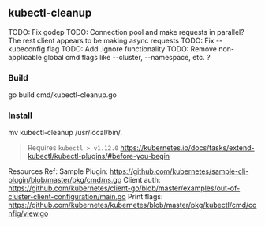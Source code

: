 ## kubectl-cleanup ##

TODO: Fix godep
TODO: Connection pool and make requests in parallel? The rest client appears to be making async requests
TODO: Fix --kubeconfig flag
TODO: Add .ignore functionality
TODO: Remove non-applicable global cmd flags like --cluster, --namespace, etc. ?

### Build ###

go build cmd/kubectl-cleanup.go

### Install ###

mv kubectl-cleanup /usr/local/bin/.

> Requires `kubectl > v1.12.0`
https://kubernetes.io/docs/tasks/extend-kubectl/kubectl-plugins/#before-you-begin

Resources Ref:
Sample Plugin: https://github.com/kubernetes/sample-cli-plugin/blob/master/pkg/cmd/ns.go
Client auth: https://github.com/kubernetes/client-go/blob/master/examples/out-of-cluster-client-configuration/main.go
Print flags: https://github.com/kubernetes/kubernetes/blob/master/pkg/kubectl/cmd/config/view.go
